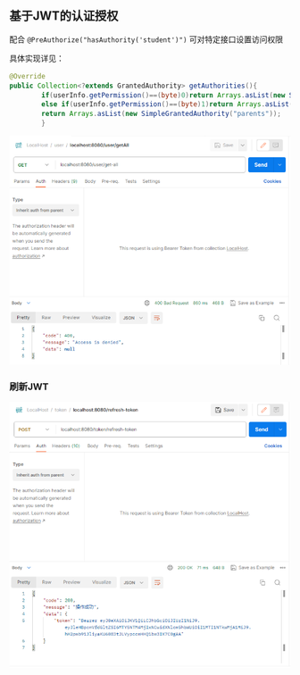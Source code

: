 ## 基于JWT的认证授权

配合 `@PreAuthorize("hasAuthority('student')")` 可对特定接口设置访问权限

具体实现详见：

```java
@Override
public Collection<?extends GrantedAuthority> getAuthorities(){
        if(userInfo.getPermission()==(byte)0)return Arrays.asList(new SimpleGrantedAuthority("student"));
        else if(userInfo.getPermission()==(byte)1)return Arrays.asList(new SimpleGrantedAuthority("teacher"));
        return Arrays.asList(new SimpleGrantedAuthority("parents"));
        }
```

![](https://raw.githubusercontent.com/CompetitiveLin/ImageHostingService/picgo/imgs/202309151927390.png)

### 刷新JWT

![](https://raw.githubusercontent.com/CompetitiveLin/ImageHostingService/picgo/imgs/202309151930558.png)